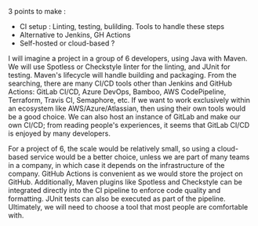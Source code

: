 3 points to make : 
- CI setup : Linting, testing, bulilding. Tools to handle these steps
- Alternative to Jenkins, GH Actions
- Self-hosted or cloud-based ?

I will imagine a project in a group of 6 developers, using Java with Maven. We will use Spotless or Checkstyle linter for the linting, and JUnit for testing. Maven's lifecycle will handle building and packaging. From the searching, there are many CI/CD tools other than Jenkins and GitHub Actions: GitLab CI/CD, Azure DevOps, Bamboo, AWS CodePipeline, Terraform, Travis CI, Semaphore, etc. If we want to work exclusively within an ecosystem like AWS/Azure/Atlassian, then using their own tools would be a good choice. We can also host an instance of GitLab and make our own CI/CD; from reading people's experiences, it seems that GitLab CI/CD is enjoyed by many developers.

For a project of 6, the scale would be relatively small, so using a cloud-based service would be a better choice, unless we are part of many teams in a company, in which case it depends on the infrastructure of the company. GitHub Actions is convenient as we would store the project on GitHub. Additionally, Maven plugins like Spotless and Checkstyle can be integrated directly into the CI pipeline to enforce code quality and formatting. JUnit tests can also be executed as part of the pipeline. Ultimately, we will need to choose a tool that most people are comfortable with.